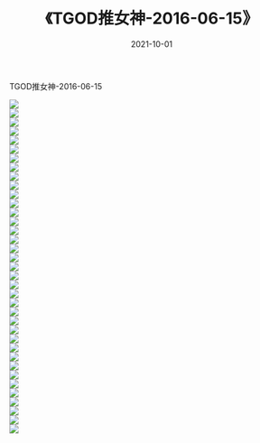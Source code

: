 ﻿---
layout: post
title:  《TGOD推女神-2016-06-15》
date:   2021-10-01
img: http://img.660000.xyz/Sharelink/网络美图/2021/TGOD推女神-2016-06-15/000.jpg
categories: [美女, 清纯, 唯美]
---

TGOD推女神-2016-06-15

  ![](http://img.660000.xyz/Sharelink/网络美图/2021/TGOD推女神-2016-06-15/001.jpg) <br> ![](http://img.660000.xyz/Sharelink/网络美图/2021/TGOD推女神-2016-06-15/002.jpg) <br> ![](http://img.660000.xyz/Sharelink/网络美图/2021/TGOD推女神-2016-06-15/003.jpg) <br> ![](http://img.660000.xyz/Sharelink/网络美图/2021/TGOD推女神-2016-06-15/004.jpg) <br> ![](http://img.660000.xyz/Sharelink/网络美图/2021/TGOD推女神-2016-06-15/005.jpg) <br> ![](http://img.660000.xyz/Sharelink/网络美图/2021/TGOD推女神-2016-06-15/006.jpg) <br> ![](http://img.660000.xyz/Sharelink/网络美图/2021/TGOD推女神-2016-06-15/007.jpg) <br> ![](http://img.660000.xyz/Sharelink/网络美图/2021/TGOD推女神-2016-06-15/008.jpg) <br> ![](http://img.660000.xyz/Sharelink/网络美图/2021/TGOD推女神-2016-06-15/009.jpg) <br> ![](http://img.660000.xyz/Sharelink/网络美图/2021/TGOD推女神-2016-06-15/010.jpg) <br> ![](http://img.660000.xyz/Sharelink/网络美图/2021/TGOD推女神-2016-06-15/011.jpg) <br> ![](http://img.660000.xyz/Sharelink/网络美图/2021/TGOD推女神-2016-06-15/012.jpg) <br> ![](http://img.660000.xyz/Sharelink/网络美图/2021/TGOD推女神-2016-06-15/013.jpg) <br> ![](http://img.660000.xyz/Sharelink/网络美图/2021/TGOD推女神-2016-06-15/014.jpg) <br> ![](http://img.660000.xyz/Sharelink/网络美图/2021/TGOD推女神-2016-06-15/015.jpg) <br> ![](http://img.660000.xyz/Sharelink/网络美图/2021/TGOD推女神-2016-06-15/016.jpg) <br> ![](http://img.660000.xyz/Sharelink/网络美图/2021/TGOD推女神-2016-06-15/017.jpg) <br> ![](http://img.660000.xyz/Sharelink/网络美图/2021/TGOD推女神-2016-06-15/018.jpg) <br> ![](http://img.660000.xyz/Sharelink/网络美图/2021/TGOD推女神-2016-06-15/019.jpg) <br> ![](http://img.660000.xyz/Sharelink/网络美图/2021/TGOD推女神-2016-06-15/020.jpg) <br> ![](http://img.660000.xyz/Sharelink/网络美图/2021/TGOD推女神-2016-06-15/021.jpg) <br> ![](http://img.660000.xyz/Sharelink/网络美图/2021/TGOD推女神-2016-06-15/022.jpg) <br> ![](http://img.660000.xyz/Sharelink/网络美图/2021/TGOD推女神-2016-06-15/023.jpg) <br> ![](http://img.660000.xyz/Sharelink/网络美图/2021/TGOD推女神-2016-06-15/024.jpg) <br> ![](http://img.660000.xyz/Sharelink/网络美图/2021/TGOD推女神-2016-06-15/025.jpg) <br> ![](http://img.660000.xyz/Sharelink/网络美图/2021/TGOD推女神-2016-06-15/026.jpg) <br> ![](http://img.660000.xyz/Sharelink/网络美图/2021/TGOD推女神-2016-06-15/027.jpg) <br> ![](http://img.660000.xyz/Sharelink/网络美图/2021/TGOD推女神-2016-06-15/028.jpg) <br> ![](http://img.660000.xyz/Sharelink/网络美图/2021/TGOD推女神-2016-06-15/029.jpg) <br> ![](http://img.660000.xyz/Sharelink/网络美图/2021/TGOD推女神-2016-06-15/030.jpg) <br> ![](http://img.660000.xyz/Sharelink/网络美图/2021/TGOD推女神-2016-06-15/031.jpg) <br> ![](http://img.660000.xyz/Sharelink/网络美图/2021/TGOD推女神-2016-06-15/032.jpg) <br> ![](http://img.660000.xyz/Sharelink/网络美图/2021/TGOD推女神-2016-06-15/033.jpg) <br> ![](http://img.660000.xyz/Sharelink/网络美图/2021/TGOD推女神-2016-06-15/034.jpg) <br> ![](http://img.660000.xyz/Sharelink/网络美图/2021/TGOD推女神-2016-06-15/035.jpg) <br> ![](http://img.660000.xyz/Sharelink/网络美图/2021/TGOD推女神-2016-06-15/036.jpg) <br> ![](http://img.660000.xyz/Sharelink/网络美图/2021/TGOD推女神-2016-06-15/037.jpg) <br>